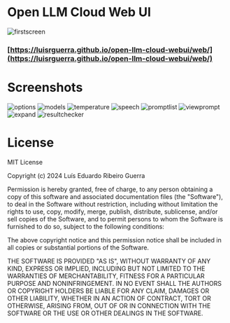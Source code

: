 # Open LLM Cloud Web UI
![firstscreen](https://github.com/luisrguerra/open-llm-cloud-webui/assets/31783838/cbbe446f-a7d4-4341-ad6e-2477c5e81562)
### [https://luisrguerra.github.io/open-llm-cloud-webui/web/](https://luisrguerra.github.io/open-llm-cloud-webui/web/)

# Screenshots
![options](https://github.com/luisrguerra/open-llm-cloud-webui/assets/31783838/92b0faee-bbe8-4507-a37f-00afe6c37b62)
![models](https://github.com/luisrguerra/open-llm-cloud-webui/assets/31783838/53bb9805-7528-4507-90e7-90b117c62404)
![temperature](https://github.com/luisrguerra/open-llm-cloud-webui/assets/31783838/f045b7ef-81f8-46ae-bcfe-522cd415bd68)
![speech](https://github.com/luisrguerra/open-llm-cloud-webui/assets/31783838/fca433f8-4a1e-4ab5-80b5-e4fea423053d)
![promptlist](https://github.com/luisrguerra/open-llm-cloud-webui/assets/31783838/6fc0dc50-93ed-4cc3-89dc-8be808c9d2ba)
![viewprompt](https://github.com/luisrguerra/open-llm-cloud-webui/assets/31783838/0c796347-ae17-49e9-af43-416284ba4929)
![expand](https://github.com/luisrguerra/open-llm-cloud-webui/assets/31783838/e8ceb130-f0ed-4c0d-9cfe-9e50261f080d)
![resultchecker](https://github.com/luisrguerra/open-llm-cloud-webui/assets/31783838/1e734987-32a0-45e6-8a8e-311cf2858357)

# License

MIT License

Copyright (c) 2024 Luís Eduardo Ribeiro Guerra

Permission is hereby granted, free of charge, to any person obtaining a copy
of this software and associated documentation files (the "Software"), to deal
in the Software without restriction, including without limitation the rights
to use, copy, modify, merge, publish, distribute, sublicense, and/or sell
copies of the Software, and to permit persons to whom the Software is
furnished to do so, subject to the following conditions:

The above copyright notice and this permission notice shall be included in all
copies or substantial portions of the Software.

THE SOFTWARE IS PROVIDED "AS IS", WITHOUT WARRANTY OF ANY KIND, EXPRESS OR
IMPLIED, INCLUDING BUT NOT LIMITED TO THE WARRANTIES OF MERCHANTABILITY,
FITNESS FOR A PARTICULAR PURPOSE AND NONINFRINGEMENT. IN NO EVENT SHALL THE
AUTHORS OR COPYRIGHT HOLDERS BE LIABLE FOR ANY CLAIM, DAMAGES OR OTHER
LIABILITY, WHETHER IN AN ACTION OF CONTRACT, TORT OR OTHERWISE, ARISING FROM,
OUT OF OR IN CONNECTION WITH THE SOFTWARE OR THE USE OR OTHER DEALINGS IN THE
SOFTWARE.

